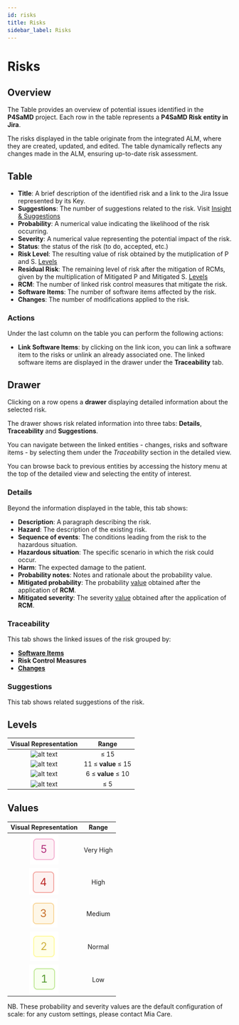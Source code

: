 ```yaml
---
id: risks
title: Risks
sidebar_label: Risks
---
```


# Risks

## Overview

The Table provides an overview of potential issues identified in the **P4SaMD** project. Each row in the table represents a **P4SaMD Risk entity in Jira**.  

The risks displayed in the table originate from the integrated ALM, where they are created, updated, and edited. The table dynamically reflects any changes made in the ALM, ensuring up-to-date risk assessment.

## Table  

- **Title**: A brief description of the identified risk and a link to the Jira Issue represented by its Key.  
- **Suggestions**: The number of suggestions related to the risk. Visit [Insight & Suggestions](./insight_and_suggestions) 
- **Probability**: A numerical value indicating the likelihood of the risk occurring.  
- **Severity**: A numerical value representing the potential impact of the risk.  
- **Status**: the status of the risk (to do, accepted, etc.)
- **Risk Level**: The resulting value of risk obtained by the mutiplication of P and S. [Levels](#levels)
- **Residual Risk**: The remaining level of risk after the mitigation of RCMs, given by the multiplication of Mitigated P and Mitigated S. [Levels](#levels)
- **RCM**: The number of linked risk control measures that mitigate the risk.
- **Software Items**: The number of software items affected by the risk.  
- **Changes**: The number of modifications applied to the risk.  

### Actions

Under the last column on the table you can perform the following actions:

- **Link Software Items**: by clicking on the link icon, you can link a software item to the risks or unlink an already associated one. The linked software items are displayed in the drawer under the **Traceability** tab.

## Drawer  

Clicking on a row opens a **drawer** displaying detailed information about the selected risk.

The drawer shows risk related information into three tabs: **Details**, **Traceability** and **Suggestions**.

You can navigate between the linked entities - changes, risks and software items - by selecting them under the *Traceability* section in the detailed view.

You can browse back to previous entities by accessing the history menu at the top of the detailed view and selecting the entity of interest.

### Details

Beyond the information displayed in the table, this tab shows:

- **Description**: A paragraph describing the risk.
- **Hazard**: The description of the existing risk.  
- **Sequence of events**: The conditions leading from the risk to the hazardous situation.  
- **Hazardous situation**: The specific scenario in which the risk could occur.  
- **Harm**: The expected damage to the patient.  
- **Probability notes**: Notes and rationale about the probability value.
- **Mitigated probability**: The probability [value](#values) obtained after the application of **RCM**.
- **Mitigated severity**: The severity [value](#values) obtained after the application of **RCM**.

### Traceability

This tab shows the linked issues of the risk grouped by:

- **[Software Items](./software_items)**
- **Risk Control Measures**
- **[Changes](./changes)**

### Suggestions

This tab shows related suggestions of the risk.

## Levels

|        Visual Representation         |        Range        |
| :----------------------------------: | :-----------------: |
| ![alt text](img/risks_very_high.png) |        ≤ 15         |
|   ![alt text](img/risks_high.png)    | 11 ≤ **value** ≤ 15 |
|  ![alt text](img/risks_medium.png)   | 6 ≤ **value** ≤ 10  |
|    ![alt text](img/risks_low.png)    |         ≤ 5         |

## Values

|        Visual Representation                  |       Range     |
| :-------------------------------------------: | :-------------: |
| ![alt text](img/risk_severity_very_high.png) |       Very High         |
|   ![alt text](img/risk_severity_high.png)    |       High         |
|  ![alt text](img/risk_severity_medium.png)   |       Medium         |
|  ![alt text](img/risk_severity_normal.png)   |       Normal        |
|    ![alt text](img/risk_severity_low.png)    |       Low         |

NB. These probability and severity values are the default configuration of scale: for any custom settings, please contact Mia Care. 
